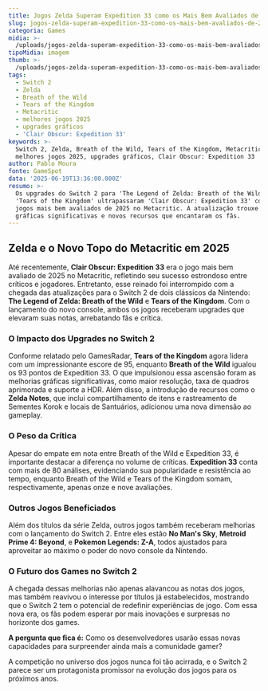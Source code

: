 ```yaml
---
title: Jogos Zelda Superam Expedition 33 como os Mais Bem Avaliados de 2025
slug: jogos-zelda-superam-expedition-33-como-os-mais-bem-avaliados-de-2025
categoria: Games
midia: >-
  /uploads/jogos-zelda-superam-expedition-33-como-os-mais-bem-avaliados-de-2025-thumb.jpg
tipoMidia: imagem
thumb: >-
  /uploads/jogos-zelda-superam-expedition-33-como-os-mais-bem-avaliados-de-2025-thumb.jpg
tags:
  - Switch 2
  - Zelda
  - Breath of the Wild
  - Tears of the Kingdom
  - Metacritic
  - melhores jogos 2025
  - upgrades gráficos
  - 'Clair Obscur: Expedition 33'
keywords: >-
  Switch 2, Zelda, Breath of the Wild, Tears of the Kingdom, Metacritic,
  melhores jogos 2025, upgrades gráficos, Clair Obscur: Expedition 33
author: Pablo Moura
fonte: GameSpot
data: '2025-06-19T13:36:00.000Z'
resumo: >-
  Os upgrades do Switch 2 para 'The Legend of Zelda: Breath of the Wild' e
  'Tears of the Kingdom' ultrapassaram 'Clair Obscur: Expedition 33' como os
  jogos mais bem avaliados de 2025 no Metacritic. A atualização trouxe melhorias
  gráficas significativas e novos recursos que encantaram os fãs.
---
```


## Zelda e o Novo Topo do Metacritic em 2025

Até recentemente, **Clair Obscur: Expedition 33** era o jogo mais bem avaliado de 2025 no Metacritic, refletindo seu sucesso estrondoso entre críticos e jogadores. Entretanto, esse reinado foi interrompido com a chegada das atualizações para o Switch 2 de dois clássicos da Nintendo: **The Legend of Zelda: Breath of the Wild** e **Tears of the Kingdom**. Com o lançamento do novo console, ambos os jogos receberam upgrades que elevaram suas notas, arrebatando fãs e crítica.

### O Impacto dos Upgrades no Switch 2

Conforme relatado pelo GamesRadar, **Tears of the Kingdom** agora lidera com um impressionante escore de 95, enquanto **Breath of the Wild** igualou os 93 pontos de Expedition 33. O que impulsionou essa ascensão foram as melhorias gráficas significativas, como maior resolução, taxa de quadros aprimorada e suporte a HDR. Além disso, a introdução de recursos como o **Zelda Notes**, que inclui compartilhamento de itens e rastreamento de Sementes Korok e locais de Santuários, adicionou uma nova dimensão ao gameplay.

### O Peso da Crítica

Apesar do empate em nota entre Breath of the Wild e Expedition 33, é importante destacar a diferença no volume de críticas. **Expedition 33** conta com mais de 80 análises, evidenciando sua popularidade e resistência ao tempo, enquanto Breath of the Wild e Tears of the Kingdom somam, respectivamente, apenas onze e nove avaliações.

### Outros Jogos Beneficiados

Além dos títulos da série Zelda, outros jogos também receberam melhorias com o lançamento do Switch 2. Entre eles estão **No Man's Sky**, **Metroid Prime 4: Beyond**, e **Pokemon Legends: Z-A**, todos ajustados para aproveitar ao máximo o poder do novo console da Nintendo.

### O Futuro dos Games no Switch 2

A chegada dessas melhorias não apenas alavancou as notas dos jogos, mas também reavivou o interesse por títulos já estabelecidos, mostrando que o Switch 2 tem o potencial de redefinir experiências de jogo. Com essa nova era, os fãs podem esperar por mais inovações e surpresas no horizonte dos games.

**A pergunta que fica é:** Como os desenvolvedores usarão essas novas capacidades para surpreender ainda mais a comunidade gamer?

A competição no universo dos jogos nunca foi tão acirrada, e o Switch 2 parece ser um protagonista promissor na evolução dos jogos para os próximos anos.
